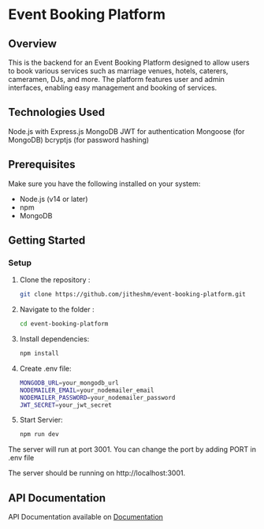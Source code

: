 # Event Booking Platform

## Overview

This is the backend for an Event Booking Platform designed to allow users to book various services such as marriage venues, hotels, caterers, cameramen, DJs, and more. The platform features user and admin interfaces, enabling easy management and booking of services.

## Technologies Used

Node.js with Express.js
MongoDB 
JWT for authentication
Mongoose (for MongoDB)
bcryptjs (for password hashing)


## Prerequisites

Make sure you have the following installed on your system:

- Node.js (v14 or later)
- npm
- MongoDB


## Getting Started

### Setup

1. Clone the repository :

   ```bash
   git clone https://github.com/jitheshm/event-booking-platform.git

2. Navigate to the folder :

   ```bash
   cd event-booking-platform

3. Install dependencies:

   ```bash
   npm install

4. Create .env file:

   ```bash
   MONGODB_URL=your_mongodb_url
   NODEMAILER_EMAIL=your_nodemailer_email
   NODEMAILER_PASSWORD=your_nodemailer_password
   JWT_SECRET=your_jwt_secret

5. Start Servier:
   
   ```bash
   npm run dev

The server will run at port 3001.
You can change the port by adding PORT in .env file

The server should be running on http://localhost:3001.

## API Documentation

API Documentation available on [Documentation](https://documenter.getpostman.com/view/24947971/2sAXxWbVfn) 

